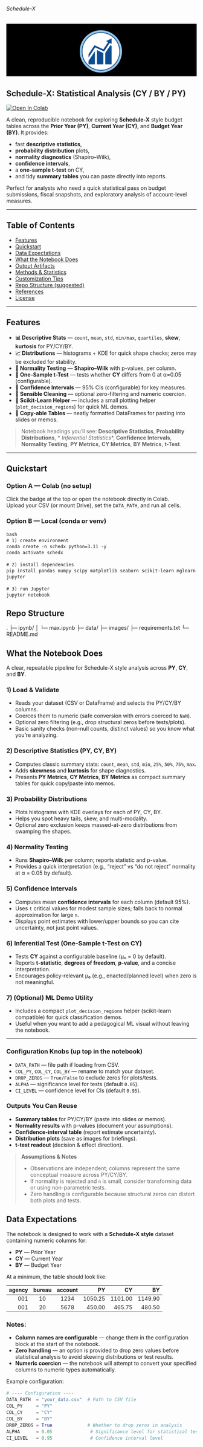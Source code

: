 ###### Schedule-X
![](https://github.com/is-leeroy-jenkins/Sched-X/blob/master/resources/images/git/schedx.png)
## Schedule-X: Statistical Analysis (CY / BY / PY)

[![Open In Colab](https://colab.research.google.com/assets/colab-badge.svg)](https://colab.research.google.com/github/is-leeroy-jenkins/schedx/blob/master/ipynb/max.ipynb)

A clean, reproducible notebook for exploring **Schedule-X** style budget tables across the **Prior
Year (PY)**, **Current Year (CY)**, and **Budget Year (BY)**. It provides:

- fast **descriptive statistics**,
- **probability distribution** plots,
- **normality diagnostics** (Shapiro–Wilk),
- **confidence intervals**,
- a **one-sample t-test** on CY,
- and tidy **summary tables** you can paste directly into reports.

Perfect for analysts who need a quick statistical pass on budget submissions, fiscal snapshots, and
exploratory analysis of account-level measures.

---

## Table of Contents

- [Features](#features)
- [Quickstart](#quickstart)
- [Data Expectations](#data-expectations)
- [What the Notebook Does](#what-the-notebook-does)
- [Output Artifacts](#output-artifacts)
- [Methods & Statistics](#methods--statistics)
- [Customization Tips](#customization-tips)
- [Repo Structure (suggested)](#repo-structure-suggested)
- [References](#references)
- [License](#license)

---

## Features

- **📊 Descriptive Stats** — `count`, `mean`, `std`, `min/max`, `quartiles`, **skew**, **kurtosis**
  for PY/CY/BY.
- **📈 Distributions** — histograms + KDE for quick shape checks; zeros may be excluded for
  stability.
- **🔎 Normality Testing** — **Shapiro–Wilk** with p-values, per column.
- **🎯 One-Sample t-Test** — tests whether **CY** differs from 0 at α=0.05 (configurable).
- **📏 Confidence Intervals** — 95% CIs (configurable) for key measures.
- **🧹 Sensible Cleaning** — optional zero-filtering and numeric coercion.
- **🧩 Scikit-Learn Helper** — includes a small plotting helper (`plot_decision_regions`) for quick
  ML demos.
- **📝 Copy-able Tables** — neatly formatted DataFrames for pasting into slides or memos.

> Notebook headings you’ll see: **Descriptive Statistics**, **Probability Distributions**, *
*Inferential Statistics**, **Confidence Intervals**, **Normality Testing**, **PY Metrics**, **CY
Metrics**, **BY Metrics**, **t-Test**.

---

## Quickstart

### Option A — Colab (no setup)

Click the badge at the top or open the notebook directly in Colab.  
Upload your CSV (or mount Drive), set the `DATA_PATH`, and run all cells.

### Option B — Local (conda or venv)

```
bash
# 1) create environment
conda create -n schedx python=3.11 -y
conda activate schedx

# 2) install dependencies
pip install pandas numpy scipy matplotlib seaborn scikit-learn mglearn jupyter

# 3) run Jupyter
jupyter notebook
```
## Repo Structure
.
├─ ipynb/
│  └─ max.ipynb
├─ data/
├─ images/
├─ requirements.txt
└─ README.md

## What the Notebook Does

A clear, repeatable pipeline for Schedule-X style analysis across **PY**, **CY**, and **BY**.

### 1) Load & Validate
- Reads your dataset (CSV or DataFrame) and selects the PY/CY/BY columns.
- Coerces them to numeric (safe conversion with errors coerced to `NaN`).
- Optional zero filtering (e.g., drop structural zeros before tests/plots).
- Basic sanity checks (non-null counts, distinct values) so you know what you’re analyzing.

### 2) Descriptive Statistics (PY, CY, BY)
- Computes classic summary stats: `count`, `mean`, `std`, `min`, `25%`, `50%`, `75%`, `max`.
- Adds **skewness** and **kurtosis** for shape diagnostics.
- Presents **PY Metrics**, **CY Metrics**, **BY Metrics** as compact summary tables for quick copy/paste into memos.

### 3) Probability Distributions
- Plots histograms with KDE overlays for each of PY, CY, BY.
- Helps you spot heavy tails, skew, and multi-modality.
- Optional zero exclusion keeps massed-at-zero distributions from swamping the shapes.

### 4) Normality Testing
- Runs **Shapiro–Wilk** per column; reports statistic and p-value.
- Provides a quick interpretation (e.g., “reject” vs “do not reject” normality at α = 0.05 by default).

### 5) Confidence Intervals
- Computes mean **confidence intervals** for each column (default 95%).
- Uses `t` critical values for modest sample sizes; falls back to normal approximation for large `n`.
- Displays point estimates with lower/upper bounds so you can cite uncertainty, not just point values.

### 6) Inferential Test (One-Sample t-Test on CY)
- Tests **CY** against a configurable baseline (μ₀ = 0 by default).
- Reports **t-statistic**, **degrees of freedom**, **p-value**, and a concise interpretation.
- Encourages policy-relevant μ₀ (e.g., enacted/planned level) when zero is not meaningful.

### 7) (Optional) ML Demo Utility
- Includes a compact `plot_decision_regions` helper (scikit-learn compatible) for quick classification demos.
- Useful when you want to add a pedagogical ML visual without leaving the notebook.

---

### Configuration Knobs (up top in the notebook)
- `DATA_PATH` — file path if loading from CSV.
- `COL_PY`, `COL_CY`, `COL_BY` — rename to match your dataset.
- `DROP_ZEROS` — `True/False` to exclude zeros for plots/tests.
- `ALPHA` — significance level for tests (default `0.05`).
- `CI_LEVEL` — confidence level for CIs (default `0.95`).

### Outputs You Can Reuse
- **Summary tables** for PY/CY/BY (paste into slides or memos).
- **Normality results** with p-values (document your assumptions).
- **Confidence-interval table** (report estimate uncertainty).
- **Distribution plots** (save as images for briefings).
- **t-test readout** (decision & effect direction).

> **Assumptions & Notes**
> - Observations are independent; columns represent the same conceptual measure across PY/CY/BY.
> - If normality is rejected and `n` is small, consider transforming data or using non-parametric tests.
> - Zero handling is configurable because structural zeros can distort both plots and tests.


## Data Expectations

The notebook is designed to work with a **Schedule-X style** dataset containing numeric columns for:

- **PY** — Prior Year  
- **CY** — Current Year  
- **BY** — Budget Year  

At a minimum, the table should look like:

| agency | bureau | account | PY      | CY      | BY      |
|-------:|:------:|:-------:|--------:|--------:|--------:|
| 001    | 10     | 1234    | 1050.25 | 1101.00 | 1149.90 |
| 001    | 20     | 5678    |  450.00 |  465.75 |  480.50 |

### Notes:
- **Column names are configurable** — change them in the configuration block at the start of the notebook.
- **Zero handling** — an option is provided to drop zero values before statistical analysis to avoid skewing distributions or test results.
- **Numeric coercion** — the notebook will attempt to convert your specified columns to numeric types automatically.

Example configuration:

```python
# ---- Configuration ----
DATA_PATH  = "your_data.csv"  # Path to CSV file
COL_PY     = "PY"
COL_CY     = "CY"
COL_BY     = "BY"
DROP_ZEROS = True             # Whether to drop zeros in analysis
ALPHA      = 0.05              # Significance level for statistical tests
CI_LEVEL   = 0.95              # Confidence interval level
